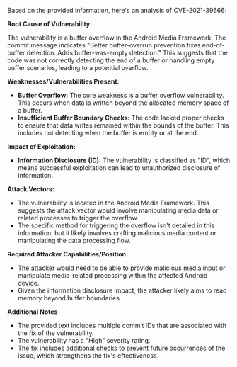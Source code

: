 Based on the provided information, here's an analysis of CVE-2021-39666:

**Root Cause of Vulnerability:**

The vulnerability is a buffer overflow in the Android Media Framework. The commit message indicates "Better buffer-overrun prevention fixes end-of-buffer detection. Adds buffer-was-empty detection." This suggests that the code was not correctly detecting the end of a buffer or handling empty buffer scenarios, leading to a potential overflow.

**Weaknesses/Vulnerabilities Present:**

*   **Buffer Overflow:** The core weakness is a buffer overflow vulnerability. This occurs when data is written beyond the allocated memory space of a buffer.
*   **Insufficient Buffer Boundary Checks:** The code lacked proper checks to ensure that data writes remained within the bounds of the buffer. This includes not detecting when the buffer is empty or at the end.

**Impact of Exploitation:**

*   **Information Disclosure (ID):** The vulnerability is classified as "ID", which means successful exploitation can lead to unauthorized disclosure of information.

**Attack Vectors:**

*   The vulnerability is located in the Android Media Framework. This suggests the attack vector would involve manipulating media data or related processes to trigger the overflow.
*   The specific method for triggering the overflow isn't detailed in this information, but it likely involves crafting malicious media content or manipulating the data processing flow.

**Required Attacker Capabilities/Position:**

*   The attacker would need to be able to provide malicious media input or manipulate media-related processing within the affected Android device.
*   Given the information disclosure impact, the attacker likely aims to read memory beyond buffer boundaries.

**Additional Notes**

* The provided text includes multiple commit IDs that are associated with the fix of the vulnerability.
* The vulnerability has a "High" severity rating.
* The fix includes additional checks to prevent future occurrences of the issue, which strengthens the fix's effectiveness.